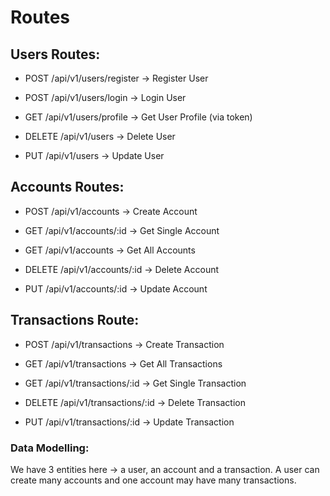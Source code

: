 # Routes

## Users Routes:

- POST /api/v1/users/register -> Register User

- POST /api/v1/users/login -> Login User

- GET /api/v1/users/profile -> Get User Profile (via token)

- DELETE /api/v1/users -> Delete User

- PUT /api/v1/users -> Update User

## Accounts Routes:

- POST /api/v1/accounts -> Create Account

- GET /api/v1/accounts/:id -> Get Single Account

- GET /api/v1/accounts -> Get All Accounts

- DELETE /api/v1/accounts/:id -> Delete Account

- PUT /api/v1/accounts/:id -> Update Account

## Transactions Route:

- POST /api/v1/transactions -> Create Transaction

- GET /api/v1/transactions -> Get All Transactions

- GET /api/v1/transactions/:id -> Get Single Transaction

- DELETE /api/v1/transactions/:id -> Delete Transaction

- PUT /api/v1/transactions/:id -> Update Transaction

### Data Modelling:

We have 3 entities here -> a user, an account and a transaction. A user can create many accounts and one account may have many transactions.
